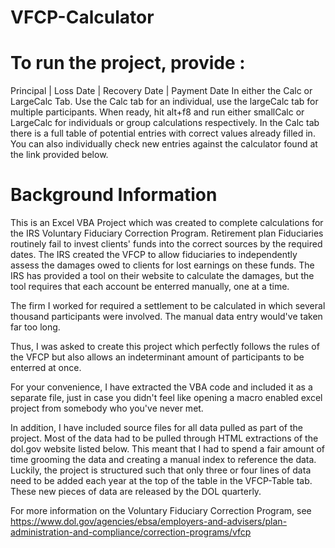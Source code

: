 # VFCP-Calculator

# To run the project, provide : 
Principal |	Loss Date |	Recovery Date |	Payment Date
In either the Calc or LargeCalc Tab.
Use the Calc tab for an individual, use the largeCalc tab for multiple participants.
When ready, hit alt+f8 and run either smallCalc or LargeCalc for individuals or group calculations respectively.
In the Calc tab there is a full table of potential entries with correct values already filled in.
You can also individually check new entries against the calculator found at the link provided below.

# Background Information

This is an Excel VBA Project which was created to complete calculations for the IRS Voluntary Fiduciary Correction Program.
Retirement plan Fiduciaries routinely fail to invest clients' funds into the correct sources by the required dates.
The IRS created the VFCP to allow fiduciaries to independently assess the damages owed to clients for lost earnings on these funds.
The IRS has provided a tool on their website to calculate the damages, but the tool requires that each account be enterred manually, one at a time.

The firm I worked for required a settlement to be calculated in which several thousand participants were involved. The manual data entry would've taken far too long.

Thus, I was asked to create this project which perfectly follows the rules of the VFCP but also allows an indeterminant amount of participants to be enterred at once.

For your convenience, I have extracted the VBA code and included it as a separate file, just in case you didn't feel like opening a macro enabled excel project from somebody who you've never met.

In addition, I have included source files for all data pulled as part of the project. Most of the data had to be pulled through HTML extractions of the dol.gov website listed below. This meant that I had to spend a fair amount of time grooming the data and creating a manual index to reference the data. Luckily, the project is structured such that only three or four lines of data need to be added each year at the top of the table in the VFCP-Table tab. These new pieces of data are released by the DOL quarterly.

For more information on the Voluntary Fiduciary Correction Program, see https://www.dol.gov/agencies/ebsa/employers-and-advisers/plan-administration-and-compliance/correction-programs/vfcp
